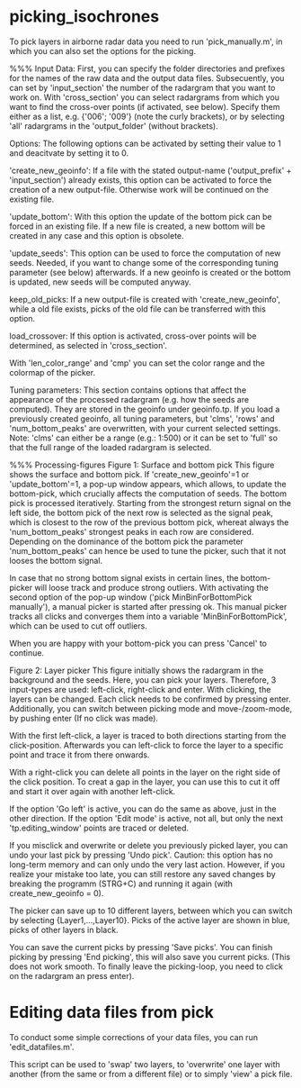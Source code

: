 # picking_isochrones

To pick layers in airborne radar data you need to run 'pick_manually.m', in which you can also set the options for the picking.

%%% Input
Data:
First, you can specify the folder directories and prefixes for the names of the raw data and the output data files.
Subsecuently, you can set by 'input_section' the number of the radargram that you want to work on.
With 'cross_section' you can select radargrams from which you want to find the cross-over points (if activated, see below). Specify them either as a list, e.g. {'006'; '009'} (note the curly brackets), or by selecting 'all' radargrams in the 'output_folder' (without brackets).

Options:
The following options can be activated by setting their value to 1 and deacitvate by setting it to 0.

'create_new_geoinfo': If a file with the stated output-name ('output_prefix' + 'input_section') already exists, this option can be activated to force the creation of a new output-file. Otherwise work will be continued on the existing file.

'update_bottom': With this option the update of the bottom pick can be forced in an existing file. If a new file is created, a new bottom will be created in any case and this option is obsolete.

'update_seeds': This option can be used to force the computation of new seeds. Needed, if you want to change some of the corresponding tuning parameter (see below) afterwards. If a new geoinfo is created or the bottom is updated, new seeds will be computed anyway.

keep_old_picks: If a new output-file is created with 'create_new_geoinfo', while a old file exists, picks of the old file can be transferred with this option.

load_crossover: If this option is activated, cross-over points will be determined, as selected in 'cross_section'.

With 'len_color_range' and 'cmp' you can set the color range and the colormap of the picker.

Tuning parameters:
This section contains options that affect the appearance of the processed radargram (e.g. how the seeds are computed). They are stored in the geoinfo under geoinfo.tp. If you load a previously created geoinfo, all tuning parameters, but 'clms', 'rows' and 'num_bottom_peaks' are overwritten, with your current selected settings.
Note: 'clms' can either be a range (e.g.: 1:500) or it can be set to 'full' so that the full range of the loaded radargram is selected.

%%% Processing-figures
Figure 1: Surface and bottom pick
This figure shows the surface and bottom pick. If 'create_new_geoinfo'=1 or 'update_bottom'=1, a pop-up window appears, which allows, to update the bottom-pick, which crucially affects the computation of seeds. The bottom pick is processed iteratively. Starting from the strongest return signal on the left side, the bottom pick of the next row is selected as the signal peak, which is closest to the row of the previous bottom pick, whereat always the 'num_bottom_peaks' strongest peaks in each row are considered. Depending on the dominance of the bottom pick the parameter 'num_bottom_peaks' can hence be used to tune the picker, such that it not looses the bottom signal.

In case that no strong bottom signal exists in certain lines, the bottom-picker will loose track and produce strong outliers. With activating the second option of the pop-up window ('pick MinBinForBottomPick manually'), a manual picker is started after pressing ok. This manual picker tracks all clicks and converges them into a variable 'MinBinForBottomPick', which can be used to cut off outliers.

When you are happy with your bottom-pick you can press 'Cancel' to continue.


Figure 2: Layer picker
This figure initially shows the radargram in the background and the seeds. Here, you can pick your layers. Therefore, 3 input-types are used: left-click, right-click and enter. With clicking, the layers can be changed. Each click needs to be confirmed by pressing enter. Additionally, you can switch between picking mode and move-/zoom-mode, by pushing enter (If no click was made). 

With the first left-click, a layer is traced to both directions starting from the click-position. Afterwards you can left-click to force the layer to a specific point and trace it from there onwards.

With a right-click you can delete all points in the layer on the right side of the click position. To creat a gap in the layer, you can use this to cut it off and start it over again with another left-click.

If the option 'Go left' is active, you can do the same as above, just in the other direction.
If the option 'Edit mode' is active, not all, but only the next 'tp.editing_window' points are traced or deleted.

If you misclick and overwrite or delete you previously picked layer, you can undo your last pick by pressing 'Undo pick'. Caution: this option has no long-term memory and can only undo the very last action. However, if you realize your mistake too late, you can still restore any saved changes by breaking the programm (STRG+C) and running it again (with create_new_geoinfo = 0).

The picker can save up to 10 different layers, between which you can switch by selecting {Layer1,...,Layer10}. Picks of the active layer are shown in blue, picks of other layers in black.

You can save the current picks by pressing 'Save picks'.
You can finish picking by pressing 'End picking', this will also save you current picks. (This does not work smooth. To finally leave the picking-loop, you need to click on the radargram an press enter).


# Editing data files from pick

To conduct some simple corrections of your data files, you can run 'edit_datafiles.m'.

This script can be used to 'swap' two layers, to 'overwrite' one layer with another (from the same or from a different file) or to simply 'view' a pick file.